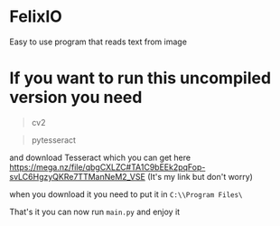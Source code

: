# FelixIO
Easy to use program that reads text from image
# If you want to run this uncompiled version you need
> cv2

> pytesseract

and download Tesseract which you can get here https://mega.nz/file/qbgCXLZC#TA1C9bEEk2pqFop-svLC6HgzyQKRe7TTManNeM2_VSE (It's my link but don't worry)

when you download it you need to put it in 
`C:\\Program Files\`

That's it you can now run `main.py` and enjoy it
